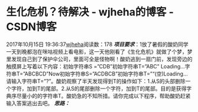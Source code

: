 # 生化危机？待解决 - wjheha的博客 - CSDN博客
2017年10月15日 19:36:37[wjheha](https://me.csdn.net/wjheha)阅读数：178
***项目要求***：1放了暑假的酸奶同学一天到晚都泡在咪咕视频上看电影，这一天他刚看了《生化危机》就做了个梦，梦里发现自己到了保护伞公司，里面可全是怪物啊！酸奶逃到一扇门前，发现旁边的触摸屏上写着以下内容：初始字符串S =”CDB”初始字符串T=”ABC” Loading…字符串T=”ABCBCD”Now初始字符串S=”ACDBCB”初始字符串T=”“(空)Loading…   请输入字符串T=”?”。酸奶观察了半天发现得到T的操作如下：1.从S的头部删除一个字符，加到T的尾部。2.从S的尾部删除一个字符，加到T的尾部。目的是获得字典序尽量小的的字符串T。酸奶急的不知所措。请你完成以下程序，帮助酸奶赶紧输入答案逃出去吧。 
***思路：***

